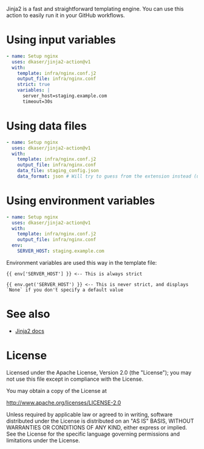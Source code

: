 Jinja2 is a fast and straightforward templating engine. You can use this action
to easily run it in your GitHub workflows.

# Using input variables

```yml
- name: Setup nginx
  uses: dkaser/jinja2-action@v1
  with:
    template: infra/nginx.conf.j2
    output_file: infra/nginx.conf
    strict: true
    variables: |
      server_host=staging.example.com
      timeout=30s
```

# Using data files

```yml
- name: Setup nginx
  uses: dkaser/jinja2-action@v1
  with:
    template: infra/nginx.conf.j2
    output_file: infra/nginx.conf
    data_file: staging_config.json
    data_format: json # Will try to guess from the extension instead (unnecessary in this case)
```

# Using environment variables

```yml
- name: Setup nginx
  uses: dkaser/jinja2-action@v1
  with:
    template: infra/nginx.conf.j2
    output_file: infra/nginx.conf
  env:
    SERVER_HOST: staging.example.com
```

Environment variables are used this way in the template file:

```
{{ env['SERVER_HOST'] }} <-- This is always strict
```

```
{{ env.get('SERVER_HOST') }} <-- This is never strict, and displays `None` if you don't specify a default value
```

# See also

- [Jinja2 docs](https://jinja.palletsprojects.com/)

# License

Licensed under the Apache License, Version 2.0 (the "License"); you may not use this file except in compliance with the License.

You may obtain a copy of the License at

http://www.apache.org/licenses/LICENSE-2.0

Unless required by applicable law or agreed to in writing, software distributed under the License is distributed on an "AS IS" BASIS, WITHOUT WARRANTIES OR CONDITIONS OF ANY KIND, either express or implied.
See the License for the specific language governing permissions and limitations under the License.
